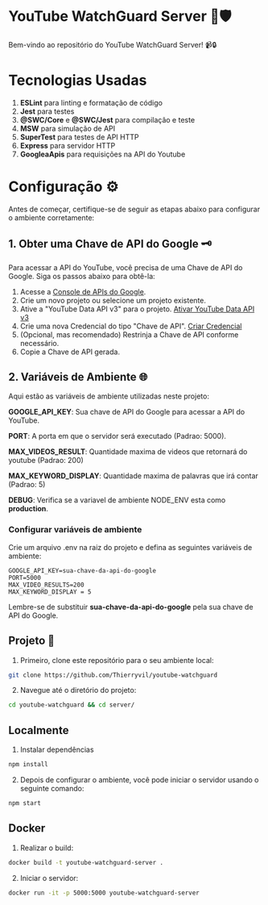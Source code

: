 # YouTube WatchGuard Server 👀🛡️

Bem-vindo ao repositório do YouTube WatchGuard Server! 📹🔒

# Tecnologias Usadas
1. **ESLint** para linting e formatação de código
2. **Jest** para testes
4. **@SWC/Core** e **@SWC/Jest** para compilação e teste
4. **MSW** para simulação de API
5. **SuperTest** para testes de API HTTP
6. **Express** para servidor HTTP
7. **GoogleaApis** para requisições na API do Youtube

# Configuração ⚙️

Antes de começar, certifique-se de seguir as etapas abaixo para configurar o ambiente corretamente:

## 1. Obter uma Chave de API do Google 🗝️

Para acessar a API do YouTube, você precisa de uma Chave de API do Google. Siga os passos abaixo para obtê-la:

1. Acesse a [Console de APIs do Google](https://console.developers.google.com/).
2. Crie um novo projeto ou selecione um projeto existente.
3. Ative a "YouTube Data API v3" para o projeto. [Ativar YouTube Data API v3](https://console.developers.google.com/apis/library/youtube.googleapis.com)
4. Crie uma nova Credencial do tipo "Chave de API". [Criar Credencial](https://console.developers.google.com/apis/credentials)
5. (Opcional, mas recomendado) Restrinja a Chave de API conforme necessário.
6. Copie a Chave de API gerada.

## 2. Variáveis de Ambiente 🌐

Aqui estão as variáveis de ambiente utilizadas neste projeto:

**GOOGLE_API_KEY**: Sua chave de API do Google para acessar a API do YouTube.

**PORT**: A porta em que o servidor será executado (Padrao: 5000).

**MAX_VIDEOS_RESULT**: Quantidade maxima de videos que retornará do youtube (Padrao: 200)

**MAX_KEYWORD_DISPLAY**: Quantidade maxima de palavras que irá contar (Padrao: 5)

**DEBUG**: Verifica se a variavel de ambiente NODE_ENV esta como **production**.

### Configurar variáveis de ambiente

Crie um arquivo .env na raiz do projeto e defina as seguintes variáveis de ambiente:
```env
GOOGLE_API_KEY=sua-chave-da-api-do-google
PORT=5000
MAX_VIDEO_RESULTS=200
MAX_KEYWORD_DISPLAY = 5
```
Lembre-se de substituir **sua-chave-da-api-do-google** pela sua chave de API do Google.

## Projeto 🚀

1. Primeiro, clone este repositório para o seu ambiente local:
```sh
git clone https://github.com/Thierryvil/youtube-watchguard
```
2. Navegue até o diretório do projeto:
```sh
cd youtube-watchguard && cd server/ 
```

## Localmente

1. Instalar dependências
```sh
npm install
```

2. Depois de configurar o ambiente, você pode iniciar o servidor usando o seguinte comando:
```sh
npm start
```

## Docker
1. Realizar o build:
```sh
docker build -t youtube-watchguard-server .  
```

2. Iniciar o servidor:
```sh
docker run -it -p 5000:5000 youtube-watchguard-server
```